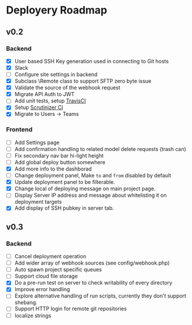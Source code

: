 # Deployery Roadmap

## v0.2

### Backend
- [x] User based SSH Key generation used in connecting to Git hosts
- [x] Slack
- [ ] Configure site settings in backend
- [x] Subclass \Remote class to support SFTP zero byte issue
- [x] Validate the source of the webhook request
- [x] Migrate API Auth to JWT
- [ ] Add unit tests, setup [TravisCI](https://travis-ci.org)
- [x] Setup [Scrutinizer CI](https://scrutinizer-ci.com/pricing)
- [x] Migrate to Users -> Teams

### Frontend
- [ ] Add Settings page
- [ ] Add confirmation handling to related model delete requests (trash can)
- [ ] Fix secondary nav bar hi-light height
- [ ] Add global deploy button somewhere
- [x] Add more info to the dashborad
- [ ] Change deployment panel, Make `to` and `from` disabled by default
- [x] Update deployment panel to be filterable.
- [x] Change local of deploying message on main project page.
- [ ] Display Server IP address and message about whitelisting it on deployment targets
- [x] Add display of SSH pubkey in server tab.

## v0.3

### Backend
- [ ] Cancel deployment operation
- [ ] Add wider array of webhook sources (see config/webhook.php)
- [ ] Auto spawn project specific queues
- [ ] Support cloud file storage
- [x] Do a pre-run test on server to check writability of every directory
- [x] Improve error handling
- [ ] Explore alternative handling of run scripts, currently they don't support shebang.
- [ ] Support HTTP login for remote git repositories
- [ ] localize strings